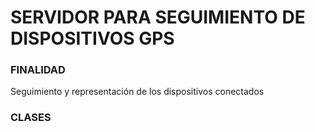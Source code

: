 <h1>SERVIDOR PARA SEGUIMIENTO DE DISPOSITIVOS GPS</h1>

<h3>FINALIDAD</h3>
Seguimiento y representación de los dispositivos conectados

<h3>CLASES</h3>
 